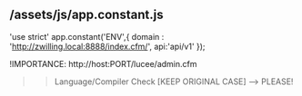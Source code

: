 /assets/js/app.constant.js
-----
'use strict'
app.constant('ENV',{
    domain : 'http://zwilling.local:8888/index.cfm/',
   api:'api/v1'
});

!IMPORTANCE:
http://host:PORT/lucee/admin.cfm
>> Language/Compiler
>> Check [KEEP ORIGINAL CASE] --> PLEASE!